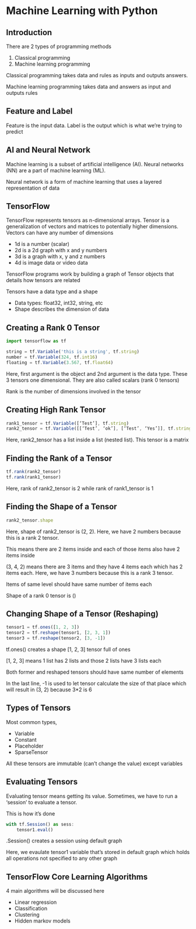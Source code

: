 # Machine Learning with Python

## Introduction

There are 2 types of programming methods

1. Classical programming
2. Machine learning programming

Classical programming takes data and rules as inputs and outputs answers. 

Machine learning programming takes data and answers as input and outputs rules

## Feature and Label

Feature is the input data. Label is the output which is what we’re trying to predict

## AI and Neural Network

Machine learning is a subset of artificial intelligence (AI). Neural networks (NN) are a part of machine learning (ML). 

Neural network is a form of machine learning that uses a layered representation of data

## TensorFlow

TensorFlow represents tensors as n-dimensional arrays. Tensor is a generalization of vectors and matrices to potentially higher dimensions. Vectors can have any number of dimensions

- 1d is a number (scalar)
- 2d is a 2d graph with x and y numbers
- 3d is a graph with x, y and z numbers
- 4d is image data or video data

TensorFlow programs work by building a graph of Tensor objects that details how tensors are related

Tensors have a data type and a shape

- Data types: float32, int32, string, etc
- Shape describes the dimension of data

## Creating a Rank 0 Tensor

```jsx
import tensorflow as tf

string = tf.Variable('this is a string', tf.string)
number = tf.Variable(324, tf.int16)
floating = tf.Variable(3.567, tf.float64)
```

Here, first argument is the object and 2nd argument is the data type. These 3 tensors one dimensional. They are also called scalars (rank 0 tensors)

Rank is the number of dimensions involved in the tensor

## Creating High Rank Tensor

```jsx
rank1_tensor = tf.Variable([‘Test’], tf.string)
rank2_tensor = tf.Variable([[‘Test’, ‘ok’], [‘Test’, ‘Yes’]], tf.string)
```

Here, rank2_tensor has a list inside a list (nested list). This tensor is a matrix

## Finding the Rank of a Tensor

```jsx
tf.rank(rank2_tensor)
tf.rank(rank1_tensor)
```

Here, rank of rank2_tensor is 2 while rank of rank1_tensor is 1

## Finding the Shape of a Tensor

```jsx
rank2_tensor.shape
```

Here, shape of rank2_tensor is (2, 2). Here, we have 2 numbers because this is a rank 2 tensor.

This means there are 2 items inside and each of those items also have 2 items inside

(3, 4, 2) means there are 3 items and they have 4 items each which has 2 items each. Here, we have 3 numbers because this is a rank 3 tensor.

Items of same level should have same number of items each

Shape of a rank 0 tensor is ()

## Changing Shape of a Tensor (Reshaping)

```jsx
tensor1 = tf.ones([1, 2, 3])
tensor2 = tf.reshape(tensor1, [2, 3, 1])
tensor3 = tf.reshape(tensor2, [3, -1])
```

tf.ones() creates a shape [1, 2, 3] tensor full of ones

[1, 2, 3] means 1 list has 2 lists and those 2 lists have 3 lists each

Both former and reshaped tensors should have same number of elements

In the last line, -1 is used to let tensor calculate the size of that place which will result in (3, 2) because 3*2 is 6

## Types of Tensors

Most common types,

- Variable
- Constant
- Placeholder
- SparseTensor

All these tensors are immutable (can’t change the value) except variables

## Evaluating Tensors

Evaluating tensor means getting its value. Sometimes, we have to run a ‘session’ to evaluate a tensor. 

This is how it’s done

```jsx
with tf.Session() as sess:
    tensor1.eval()
```

.Session() creates a session using default graph 

Here, we evaulate tensor1 variable that’s stored in default graph which holds all operations not specified to any other graph

## TensorFlow Core Learning Algorithms

4 main algorithms will be discussed here

- Linear regression
- Classification
- Clustering
- Hidden markov models
